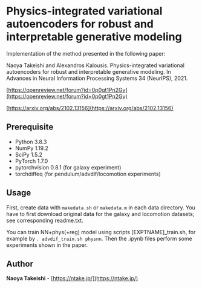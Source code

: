 # Physics-integrated variational autoencoders for robust and interpretable generative modeling

Implementation of the method presented in the following paper:

Naoya Takeishi and Alexandros Kalousis.
Physics-integrated variational autoencoders for robust and interpretable generative modeling.
In Advances in Neural Information Processing Systems 34 (NeurIPS), 2021.

[https://openreview.net/forum?id=0p0gt1Pn2Gv](https://openreview.net/forum?id=0p0gt1Pn2Gv)

[https://arxiv.org/abs/2102.13156](https://arxiv.org/abs/2102.13156)

## Prerequisite

- Python 3.8.3
- NumPy 1.19.2
- SciPy 1.5.2
- PyTorch 1.7.0
- pytorchvision 0.8.1 (for galaxy experiment)
- torchdiffeq (for pendulum/advdif/locomotion experiments)

## Usage

First, create data with `makedata.sh` or `makedata.m` in each data directory. You have to first download original data for the galaxy and locomotion datasets; see corresponding readme.txt.

You can train NN+phys(+reg) model using scripts [EXPTNAME]\_train.sh, for example by `. advdif_train.sh physnn`.
Then the .ipynb files perform some experiments shown in the paper.

## Author

**Naoya Takeishi** - [https://ntake.jp/](https://ntake.jp/)
